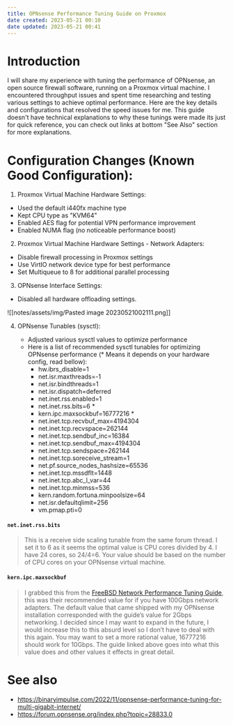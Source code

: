 ```yaml
---
title: OPNsense Performance Tuning Guide on Proxmox
date created: 2023-05-21 00:10
date updated: 2023-05-21 00:41
---
```


# Introduction

I will share my experience with tuning the performance of OPNsense, an open source firewall software, running on a Proxmox virtual machine. I encountered throughput issues and spent time researching and testing various settings to achieve optimal performance. Here are the key details and configurations that resolved the speed issues for me. This guide doesn't have technical explanations to why these tunings were made its just for quick reference, you can check out links at bottom "See Also" section for more explanations.

# Configuration Changes (Known Good Configuration):

1. Proxmox Virtual Machine Hardware Settings:

- Used the default i440fx machine type
- Kept CPU type as "KVM64"
- Enabled AES flag for potential VPN performance improvement
- Enabled NUMA flag (no noticeable performance boost)

2. Proxmox Virtual Machine Hardware Settings - Network Adapters:

- Disable firewall processing in Proxmox settings
- Use VirtIO network device type for best performance
- Set Multiqueue to 8 for additional parallel processing

3. OPNsense Interface Settings:

- Disabled all hardware offloading settings.

![[notes/assets/img/Pasted image 20230521002111.png]]

4. OPNsense Tunables (sysctl):

   - Adjusted various sysctl values to optimize performance
   - Here is a list of recommended sysctl tunables for optimizing OPNsense performance (* Means it depends on your hardware config, read bellow):
     - hw.ibrs_disable=1
     - net.isr.maxthreads=-1
     - net.isr.bindthreads=1
     - net.isr.dispatch=deferred
     - net.inet.rss.enabled=1
     - net.inet.rss.bits=6 *
     - kern.ipc.maxsockbuf=16777216 *
     - net.inet.tcp.recvbuf_max=4194304
     - net.inet.tcp.recvspace=262144
     - net.inet.tcp.sendbuf_inc=16384
     - net.inet.tcp.sendbuf_max=4194304
     - net.inet.tcp.sendspace=262144
     - net.inet.tcp.soreceive_stream=1
     - net.pf.source_nodes_hashsize=65536
     - net.inet.tcp.mssdflt=1448
     - net.inet.tcp.abc_l_var=44
     - net.inet.tcp.minmss=536
     - kern.random.fortuna.minpoolsize=64
     - net.isr.defaultqlimit=256
     - vm.pmap.pti=0

#### `net.inet.rss.bits`

> This is a receive side scaling tunable from the same forum thread. I set it to 6 as it seems the optimal value is CPU cores divided by 4. I have 24 cores, so 24/4=6. Your value should be based on the number of CPU cores on your OPNsense virtual machine.

#### `kern.ipc.maxsockbuf`

> I grabbed this from the [FreeBSD Network Performance Tuning Guide](https://calomel.org/freebsd_network_tuning.html), this was their recommended value for if you have 100Gbps network adapters. The default value that came shipped with my OPNsense installation corresponded with the guide’s value for 2Gbps networking. I decided since I may want to expand in the future, I would increase this to this absurd level so I don’t have to deal with this again. You may want to set a more rational value, 16777216 should work for 10Gbps. The guide linked above goes into what this value does and other values it effects in great detail.

# See also

- <https://binaryimpulse.com/2022/11/opnsense-performance-tuning-for-multi-gigabit-internet/>
- <https://forum.opnsense.org/index.php?topic=28833.0>
